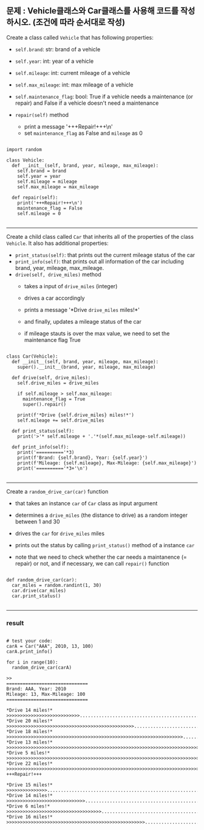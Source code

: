 ## 문제 : Vehicle클래스와 Car클래스를 사용해 코드를 작성하시오. (조건에 따라 순서대로 작성)
Create a class called `Vehicle` that has following properties:
- `self.brand`: str: brand of a vehicle
- `self.year`: int: year of a vehicle
- `self.mileage`: int: current mileage of a vehicle
- `self.max_mileage`: int: max mileage of a vehicle
- `self.maintenance_flag`: bool: True if a vehicle needs a maintenance (or repair) and False if a vehicle doesn't need a maintenance

- `repair(self)` method
  - print a message '+++Repair!+++\n'
  - set `maintenance_flag` as False and `mileage` as 0
<pre>
<code>
import random

class Vehicle:
  def __init__(self, brand, year, mileage, max_mileage):
    self.brand = brand
    self.year = year
    self.mileage = mileage
    self.max_mileage = max_mileage
    
  def repair(self):
    print('+++Repair!+++\n')
    maintenance_flag = False
    self.mileage = 0
</code>
</pre>
***
Create a child class called `Car` that inherits all of the properties of the class `Vehicle`. It also has additional properties: 
- `print_status(self)`: that prints out the current mileage status of the car
- `print_info(self)`: that prints out all information of the car including brand, year, mileage, max_mileage.
- `drive(self, drive_miles)` method
  - takes a input of `drive_miles` (integer) 
  - drives a car accordingly
  - prints a message '\*Drive `drive_miles` miles!\*' 
  - and finally, updates a mileage status of the car

  - if mileage stauts is over the max value, we need to set the maintenance flag True
<pre>
<code>
class Car(Vehicle):
  def __init__(self, brand, year, mileage, max_mileage):
    super().__init__(brand, year, mileage, max_mileage)

  def drive(self, drive_miles):
    self.drive_miles = drive_miles

    if self.mileage > self.max_mileage:
      maintenance_flag = True
      super().repair()

    print(f'*Drive {self.drive_miles} miles!*')
    self.mileage += self.drive_miles

  def print_status(self):
    print('>'* self.mileage + '.'*(self.max_mileage-self.mileage))

  def print_info(self):
    print('=========='*3)
    print(f'Brand: {self.brand}, Year: {self.year}')
    print(f'Mileage: {self.mileage}, Max-Mileage: {self.max_mileage}')
    print('=========='*3+'\n')
</code>
</pre>
***
Create a `random_drive_car(car)` function
- that takes an instance `car` of `Car` class as input argument

- determines a `drive_miles` (the distance to drive) as a random integer between 1 and 30
- drives the `car` for `drive_miles` miles
- prints out the status by calling `print_status()` method of a instance `car`

- note that we need to check whether the car needs a maintanence (= repair) or not, and if necessary, we can call `repair()` function
<pre>
<code>
def random_drive_car(car):
  car_miles = random.randint(1, 30)
  car.drive(car_miles)
  car.print_status()
</code>
</pre>
***
### result
<pre>
<code>
# test your code:
carA = Car("AAA", 2010, 13, 100)
carA.print_info()

for i in range(10):
  random_drive_car(carA)

>>
==============================
Brand: AAA, Year: 2010
Mileage: 13, Max-Mileage: 100
==============================

*Drive 14 miles!*
>>>>>>>>>>>>>>>>>>>>>>>>>>>.........................................................................
*Drive 20 miles!*
>>>>>>>>>>>>>>>>>>>>>>>>>>>>>>>>>>>>>>>>>>>>>>>.....................................................
*Drive 18 miles!*
>>>>>>>>>>>>>>>>>>>>>>>>>>>>>>>>>>>>>>>>>>>>>>>>>>>>>>>>>>>>>>>>>...................................
*Drive 13 miles!*
>>>>>>>>>>>>>>>>>>>>>>>>>>>>>>>>>>>>>>>>>>>>>>>>>>>>>>>>>>>>>>>>>>>>>>>>>>>>>>......................
*Drive 5 miles!*
>>>>>>>>>>>>>>>>>>>>>>>>>>>>>>>>>>>>>>>>>>>>>>>>>>>>>>>>>>>>>>>>>>>>>>>>>>>>>>>>>>>.................
*Drive 22 miles!*
>>>>>>>>>>>>>>>>>>>>>>>>>>>>>>>>>>>>>>>>>>>>>>>>>>>>>>>>>>>>>>>>>>>>>>>>>>>>>>>>>>>>>>>>>>>>>>>>>>>>>>>>>
+++Repair!+++

*Drive 15 miles!*
>>>>>>>>>>>>>>>.....................................................................................
*Drive 14 miles!*
>>>>>>>>>>>>>>>>>>>>>>>>>>>>>.......................................................................
*Drive 6 miles!*
>>>>>>>>>>>>>>>>>>>>>>>>>>>>>>>>>>>.................................................................
*Drive 16 miles!*
>>>>>>>>>>>>>>>>>>>>>>>>>>>>>>>>>>>>>>>>>>>>>>>>>>>.................................................
</code>
</pre>
